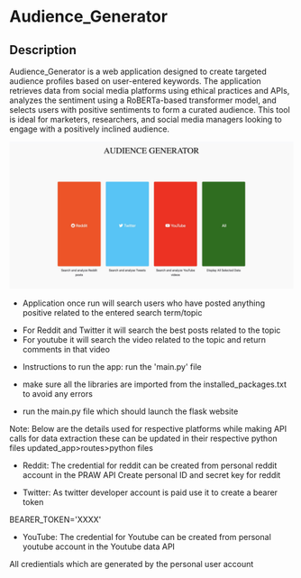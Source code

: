 # Audience_Generator
## Description
Audience_Generator is a web application designed to create targeted audience profiles based on user-entered keywords. The application retrieves data from social media platforms using ethical practices and APIs, analyzes the sentiment using a RoBERTa-based transformer model, and selects users with positive sentiments to form a curated audience. This tool is ideal for marketers, researchers, and social media managers looking to engage with a positively inclined audience.

![Screenshot of Audience_Generator](screenshots/home.jpeg)


- Application once run will search users who have posted anything positive related to the entered search term/topic
* For Reddit and Twitter it will search the best posts related to the topic
* For youtube it will search the video related to the topic and return comments in that video  

- Instructions to run the app:
run the 'main.py' file

- make sure all the libraries are imported from the installed_packages.txt to avoid any errors
- run the main.py file which should launch the flask website

Note: Below are the details used for respective platforms while making API calls for data extraction these can be updated in their respective python files updated_app>routes>python files


- Reddit: The credential for reddit can be created from personal reddit account in the PRAW API
Create personal ID and secret key for reddit

- Twitter: As twitter developer account is paid use it to create a bearer token

BEARER_TOKEN='XXXX'

- YouTube: The credential for Youtube can be created from personal youtube account in the Youtube data API

All credientials which are generated by the personal user account

